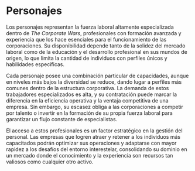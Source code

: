 # Personajes

Los personajes representan la fuerza laboral altamente especializada dentro de _The Corporate Wars_, profesionales con formación avanzada y experiencia que los hace esenciales para el funcionamiento de las corporaciones. Su disponibilidad depende tanto de la solidez del mercado laboral como de la educación y el desarrollo profesional en sus mundos de origen, lo que limita la cantidad de individuos con perfiles únicos y habilidades específicas.

Cada personaje posee una combinación particular de capacidades, aunque en niveles más bajos la diversidad se reduce, dando lugar a perfiles más comunes dentro de la estructura corporativa. La demanda de estos trabajadores especializados es alta, y su contratación puede marcar la diferencia en la eficiencia operativa y la ventaja competitiva de una empresa. Sin embargo, su escasez obliga a las corporaciones a competir por talento o invertir en la formación de su propia fuerza laboral para garantizar un flujo constante de especialistas.

El acceso a estos profesionales es un factor estratégico en la gestión del personal. Las empresas que logren atraer y retener a los individuos más capacitados podrán optimizar sus operaciones y adaptarse con mayor rapidez a los desafíos del entorno interestelar, consolidando su dominio en un mercado donde el conocimiento y la experiencia son recursos tan valiosos como cualquier otro activo.
